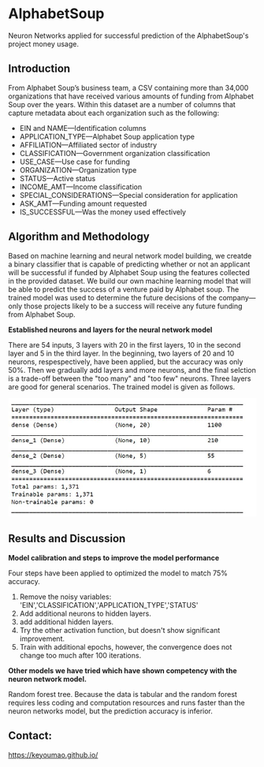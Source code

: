 # AlphabetSoup
Neuron Networks applied for successful prediction of the AlphabetSoup's project money usage.

## Introduction

From Alphabet Soup’s business team, a CSV containing more than 34,000 organizations that have received various amounts of funding from Alphabet Soup over the years. Within this dataset are a number of columns that capture metadata about each organization such as the following:
- EIN and NAME—Identification columns
- APPLICATION_TYPE—Alphabet Soup application type
- AFFILIATION—Affiliated sector of industry
- CLASSIFICATION—Government organization classification
- USE_CASE—Use case for funding
- ORGANIZATION—Organization type
- STATUS—Active status
- INCOME_AMT—Income classification
- SPECIAL_CONSIDERATIONS—Special consideration for application
- ASK_AMT—Funding amount requested
- IS_SUCCESSFUL—Was the money used effectively

## Algorithm and Methodology
Based on machine learning and neural network model building, we creatde a binary classifier that is capable of predicting whether or not an applicant will be successful if funded by Alphabet Soup using the features collected in the provided dataset. We build our own machine learning model that will be able to predict the success of a venture paid by Alphabet soup. The trained model was used to determine the future decisions of the company—only those projects likely to be a success will receive any future funding from Alphabet Soup.

**Established neurons and layers for the neural network model**

There are 54 inputs, 3 layers with 20 in the first layers, 10 in the second layer and 5 in the third layer. 
In the beginning, two layers of 20 and 10 neurons, respespectively, have been applied, but the accuracy was only 50%.
Then we gradually add layers and more neurons, and the final selction is a trade-off between the "too many" and "too few" neurons. Three layers are good for general scenarios. The trained model is given as follows.

![Neuron network model](https://github.com/keyoumao/AlphabetSoup/blob/master/Capture.JPG)

## Results and Discussion
**Model calibration and steps to improve the model performance**

Four steps have been applied to optimized the model to match 75% accuracy.
1. Remove the noisy variables: 'EIN','CLASSIFICATION','APPLICATION_TYPE','STATUS'
2. Add additional neurons to hidden layers.
3. add additional hidden layers.
4. Try the other activation function, but doesn't show significant improvement.
5. Train with additional epochs, however, the convergence does not change too much after 100 iterations. 

**Other models we have tried which have shown competency with the neuron network model.**

Random forest tree. Because the data is tabular and the random forest requires less coding and computation resources and runs faster than the neuron networks model, but the prediction accuracy is inferior. 


## Contact:
https://keyoumao.github.io/
